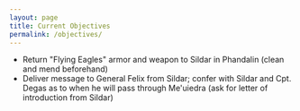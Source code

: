 ```yaml
---
layout: page
title: Current Objectives
permalink: /objectives/
---
```

- Return "Flying Eagles" armor and weapon to Sildar in Phandalin (clean and mend beforehand)
- Deliver message to General Felix from Sildar; confer with Sildar and Cpt. Degas as to when he will pass through Me'uiedra (ask for letter of introduction from Sildar)

